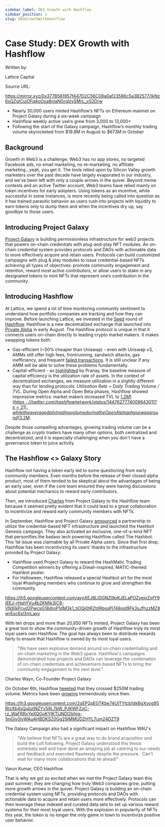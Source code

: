```yaml
---
sidebar_label: DEX Growth with Hashflow
sidebar_position: 1
slug: DEXGrowthWithHashflow
---
```

# Case Study: DEX Growth with Hashflow

Written by:

Lattice Capital

Source URL:

<https://mirror.xyz/0x377B581957f447D2C56C08a0af23586c5a3B2577/IkNz6sQZgICuiOFqAoOxa8nlaNGrqlzvSMrL_xS2Drw>

* Nearly 30,000 users minted Hashflow’s NFTs on Ethereum mainnet on Project Galaxy during a six-week campaign
* Hashflow weekly active users grew from 3,000 to 13,000+
* Following the start of the Galaxy campaign, Hashflow’s monthly trading volume skyrocketed from $19.8M in August to $673M in October

## Background

Growth in Web3 is a challenge; Web3 has no app stores, no targeted Facebook ads, no email marketing, no re-marketing, no affiliate marketing...yeah, you get it. The tools relied upon by Silicon Valley growth marketers over the past decade have largely evaporated in our industry, and we've been left with only a couple arrows in the quiver. Beyond meme contests and an active Twitter account, Web3 teams have relied mainly on token incentives for early adopters. Using tokens as an incentive, while successful in some instances, is more recently being called into question as it has trained parasitic behavior as users rush into projects with liquidity to earn tokens only to dump them and when the incentives dry up, say goodbye to those users.

## Introducing Project Galaxy

[Project Galaxy](https://galaxy.eco/) is building permissionless infrastructure for web3 projects that powers on-chain credentials with plug-and-play NFT modules. An on-chain credential system provides protocols and DAOs with actionable data to more effectively acquire and retain users. Protocols can build customized campaigns with plug & play modules to issue credential-based NFTs achieving all types of objectives: promote community engagement and retention, reward most active contributors, or allow users to stake in any designated tokens to mint NFTs that represent one’s contribution in the community.

## Introducing Hashflow

At Lattice, we spend a lot of time monitoring community sentiment to understand how portfolio companies are tracking and how they can improve. Before launching Lattice, we invested in the [Seed](https://www.prnewswire.com/news-releases/hashflow-announces-3-2m-seed-round-to-bring-professional-market-makers-to-defi-backed-by-dragonfly-capital-and-electric-capital-301280935.html) round of [Hashflow](https://www.hashflow.com/). Hashflow is a new decentralized exchange that launched into [Private Alpha](https://blog.hashflow.com/launching-hashflows-open-alpha-f7619a02b11e) in early August. The Hashflow protocol is unique in that it connects users on-chain directly to leading crypto market makers. It makes swapping tokens both:

* Gas-efficient (~50% cheaper than Uniswap) - even with Uniswap v3, AMMs still offer high fees, frontrunning, sandwich attacks, gas inefficiency, and frequent [failed transactions](https://etherscan.io/txs?a=0x7a250d5630b4cf539739df2c5dacb4c659f2488d&__cf_chl_jschl_tk__=567a4d13ead9a2f3b9e78f9235fc46b186967ccf-1613059039-0-AZOqYWcjdbyywN9nZK7j41ukvEFAhMIIsHsdmoo9V697LmHRurAJD16ZbN7YQu9K9ilUGlb4MwpNv73xa1p1-RnkLCo6-UNeUBUpKDy4aKTGLZGkukfS9dGhxyP-Lt0NF2fYMN2ISlXxF583p1-l55Pl965UwJiPT2BmNc6Xv0QMl7CJ487b6vstQhZfUxy_u3NEFbJT5kY6YWOBcrM9a8EDFtiKnpT7VxhndDeaEonYdoy9UkXm5X9Km6_1mxe1LzjUlqAOxwRxhsUX4jQkDN1-6ZHwB6CPedvJXai5a8pntLirGxeQIIUR4-lKnw1hO0o_oWvOiZ7woe_rk2y6adpO2XjqnfeZrVCWFfvKLeuP4tLw7y-GMcNuGT5YJfZfGw). It is still unclear if any AMM will be able to solve these problems fundamentally.
* Capital-efficient - as [highlighted](https://blog.hashflow.com/the-capital-efficiency-era-of-defi-d8b3427feae4) by Pranay, the baseline measure of capital efficiency is the utilization rate of assets. In the context of decentralized exchanges, we measure utilization in a slightly different way than for lending protocols: *Utilization Rate = Daily Trading Volume / TVL.* During Open Alpha and Open Beta phases, Hashflow showed impressive metrics: market makers increased TVL to [$1.2M](https://twitter.com/hashflownetwork/status/1447627774009643011?s=21), while the average daily trading volume during the Open Alpha phase was around [$3.2M](https://dune.xyz/Hashflow/Hashflow).

Despite those compelling advantages, growing trading volume can be a challenge as crypto traders have many other options, both centralized and decentralized, and it is especially challenging when you don't have a governance token to juice activity.

## The Hashflow <> Galaxy Story

Hashflow not having a token early led to some questioning from early community members. Even months before the release of their closed alpha product, most of them tended to be skeptical about the advantages of being an early user, even if the core team ensured they were having discussions about potential mechanics to reward early contributors.

Then, we introduced [Charles](https://twitter.com/charleswayn) from Project Galaxy to the Hashflow team because it seemed pretty evident that it could lead to a great collaboration to incentivize and reward early community members with NFTs.

In September, Hashflow and Project Galaxy [announced](https://blog.galaxy.eco/hashflow-invades-the-galaxy-with-the-hashbot-d5f87cd07af1) a partnership to utilize the credential-based NFT infrastructure and launched the Hashbot Genesis campaign. They also activated an exclusive, one-of-a-kind NFT that personifies the badass tech powering Hashflow called The Hashbot. This 1st issue was claimable by all Private Alpha users. Since that first drop, Hashflow has been incentivizing its users’ thanks to the infrastructure provided by Project Galaxy:

* Hashflow used Project Galaxy to reward the HashMatic Trading Competition winners by offering a Diwali-inspired, MATIC-themed Hashbot poster.
* For Halloween, Hashflow released a special Hashbot art for the most loyal #hashgang members who continue to grow and strengthen the community.

<https://lh5.googleusercontent.com/aynXEJ6LiDGNZl9pKJELaPOZyejoZofY9iEEJ-rHqhYVu4b2KMIk3jC9-VNXlkPcvd2PwcsG18droP1dM3k1_tiOQi0tRZtitRbssPl748oid9Fk3sJfhzzMZ8wrEsc6sI3mLaxy>

With ten drops and more than 20,850 NFTs minted, Project Galaxy has been a great tool to show the community-driven growth of Hashflow truly its most loyal users own Hashflow. The goal has always been to distribute rewards fairly to ensure that Hashflow is owned by its most loyal users.

> “We have seen explosive demand around on-chain credentialing and on-chain marketing in the Web3 space. Hashflow's campaigns demonstrated how projects and DAOs can leverage the combination of on-chain credentials and achievement-based NFTs to bring the community engagement to the next level.”

Charles Wayn, Co-Founder Project Galaxy

On October 6th, Hashflow [tweeted](https://twitter.com/hashflownetwork/status/1445887519342481420) that they crossed $250M trading volume. Metrics have been [growing](https://dune.xyz/Hashflow/Hashflow) tremendously since then.

<https://lh3.googleusercontent.com/2qEP2pEGTKbe74UITYtcb1dkBgXyog95BtzXb4sQubzlNZYv59L7bW_PJKWFZoC-rz_WaFRRxYeXQGoKYIKTlJNDl2bhjg-1mGjy0ivWAuAHBDKSZ0Gg29jMMUDZHYL7um24DZT9>

The Galaxy Campaign also had a significant impact on Hashflow WAU's

> "We believe that NFTs are a great way to do brand acquisition and build the cult following. Project Galaxy understood this thesis extremely well and have done an amazing job at catering to our needs and feedback and executed flawlessly despite the pressure.  Can't wait for many more collaborations that lie ahead!"

Varun Kumar, CEO Hashflow

That is why we got so excited when we met the Project Galaxy team this past summer; they are changing how truly Web3 companies grow, putting more growth arrows in the quiver. Project Galaxy is building an on-chain credential system using NFTs, providing protocols and DAOs with actionable data to acquire and retain users more effectively. Protocols can then leverage these indexed and curated data sets to set up various reward systems for their most loyal users. With the explosion in popularity of NFTs this year, the token is no longer the only game in town to incentivize positive user behavior.